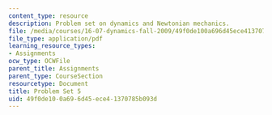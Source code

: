 ```yaml
---
content_type: resource
description: Problem set on dynamics and Newtonian mechanics.
file: /media/courses/16-07-dynamics-fall-2009/49f0de100a696d45ece41370785b093d_MIT16_07F09_hw05.pdf
file_type: application/pdf
learning_resource_types:
- Assignments
ocw_type: OCWFile
parent_title: Assignments
parent_type: CourseSection
resourcetype: Document
title: Problem Set 5
uid: 49f0de10-0a69-6d45-ece4-1370785b093d
---
```

